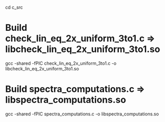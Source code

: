 cd c_src

# Build check_lin_eq_2x_uniform_3to1.c => libcheck_lin_eq_2x_uniform_3to1.so
gcc -shared -fPIC check_lin_eq_2x_uniform_3to1.c -o libcheck_lin_eq_2x_uniform_3to1.so

# Build spectra_computations.c => libspectra_computations.so
gcc -shared -fPIC spectra_computations.c -o libspectra_computations.so
